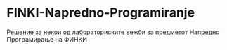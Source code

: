 # FINKI-Napredno-Programiranje
Решение за некои од лабораториските вежби за предметот Напредно Програмирање на ФИНКИ
